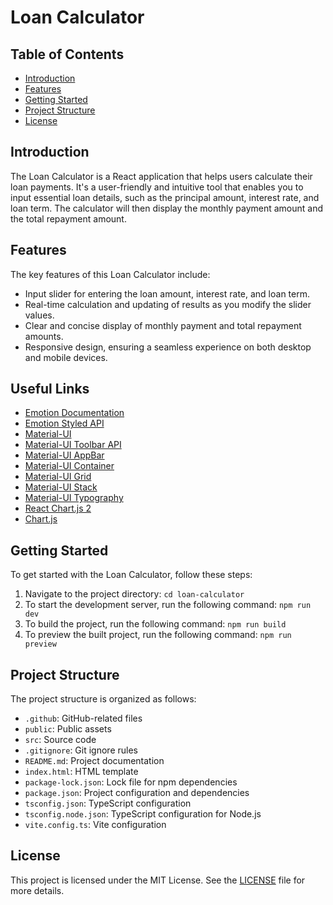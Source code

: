 # Loan Calculator

## Table of Contents

- [Introduction](#introduction)
- [Features](#features)
- [Getting Started](#getting-started)
- [Project Structure](#project-structure)
- [License](#license)

## Introduction

The Loan Calculator is a React application that helps users calculate their loan payments. It's a user-friendly and intuitive tool that enables you to input essential loan details, such as the principal amount, interest rate, and loan term. The calculator will then display the monthly payment amount and the total repayment amount.

## Features

The key features of this Loan Calculator include:

- Input slider for entering the loan amount, interest rate, and loan term.
- Real-time calculation and updating of results as you modify the slider values.
- Clear and concise display of monthly payment and total repayment amounts.
- Responsive design, ensuring a seamless experience on both desktop and mobile devices.

## Useful Links

- [Emotion Documentation](https://emotion.sh/docs/introduction)
- [Emotion Styled API](https://emotion.sh/docs/styled)
- [Material-UI](https://mui.com/)
- [Material-UI Toolbar API](https://mui.com/material-ui/api/toolbar/)
- [Material-UI AppBar](https://mui.com/material-ui/react-app-bar/)
- [Material-UI Container](https://mui.com/material-ui/react-container/)
- [Material-UI Grid](https://mui.com/material-ui/react-grid/)
- [Material-UI Stack](https://mui.com/material-ui/react-stack/)
- [Material-UI Typography](https://mui.com/material-ui/react-typography/)
- [React Chart.js 2](https://react-chartjs-2.js.org/)
- [Chart.js](https://www.chartjs.org/)

## Getting Started

To get started with the Loan Calculator, follow these steps:

1. Navigate to the project directory: `cd loan-calculator`
2. To start the development server, run the following command: `npm run dev`
3. To build the project, run the following command: `npm run build`
4. To preview the built project, run the following command: `npm run preview`

## Project Structure

The project structure is organized as follows:

- `.github`: GitHub-related files
- `public`: Public assets
- `src`: Source code
- `.gitignore`: Git ignore rules
- `README.md`: Project documentation
- `index.html`: HTML template
- `package-lock.json`: Lock file for npm dependencies
- `package.json`: Project configuration and dependencies
- `tsconfig.json`: TypeScript configuration
- `tsconfig.node.json`: TypeScript configuration for Node.js
- `vite.config.ts`: Vite configuration

## License

This project is licensed under the MIT License. See the [LICENSE](LICENSE) file for more details.
